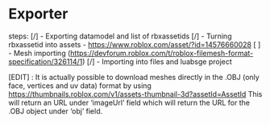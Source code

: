 # Exporter

steps:
[/] - Exporting datamodel and list of rbxassetids
[/] - Turning rbxassetid into assets - https://www.roblox.com/asset/?id=14576660028
[ ] - Mesh importing (https://devforum.roblox.com/t/roblox-filemesh-format-specification/326114/1)
[/] - Importing into files and luabsge project

[EDIT] : It is actually possible to download meshes directly in the .OBJ (only face, vertices and uv data) format by using https://thumbnails.roblox.com/v1/assets-thumbnail-3d?assetId=AssetId
This will return an URL under ‘imageUrl’ field which will return the URL for the .OBJ object under ‘obj’ field.
